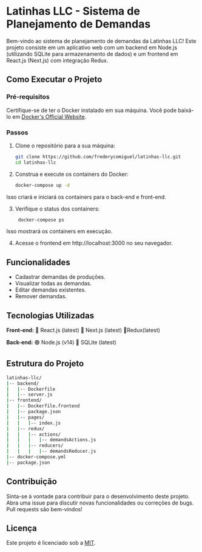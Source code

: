 # Latinhas LLC - Sistema de Planejamento de Demandas

Bem-vindo ao sistema de planejamento de demandas da Latinhas LLC! Este projeto consiste em um aplicativo web com um backend em Node.js (utilizando SQLite para armazenamento de dados) e um frontend em React.js (Next.js) com integração Redux.

## Como Executar o Projeto

### Pré-requisitos

Certifique-se de ter o Docker instalado em sua máquina. Você pode baixá-lo em [Docker's Official Website](https://www.docker.com/get-started).

### Passos

1. Clone o repositório para a sua máquina:

   ```bash
   git clone https://github.com/frederycomiguel/latinhas-llc.git
   cd latinhas-llc

2. Construa e execute os containers do Docker:
    ```bash
    docker-compose up -d


Isso criará e iniciará os containers para o back-end e front-end.

3. Verifique o status dos containers:

   ```bash
    docker-compose ps

Isso mostrará os containers em execução.

4. Acesse o frontend em http://localhost:3000 no seu navegador.




    
## Funcionalidades

- Cadastrar demandas de produções.
- Visualizar todas as demandas.
- Editar demandas existentes.
- Remover demandas.


## Tecnologias Utilizadas

**Front-end:** 🔵 React.js (latest) 🔵 Next.js (latest) 🔵Redux(latest)

**Back-end:** 🟢 Node.js (v14) 🔵 SQLite (latest)


## Estrutura do Projeto

```bash
latinhas-llc/
|-- backend/
|   |-- Dockerfile
|   |-- server.js
|-- frontend/
|   |-- Dockerfile.frontend
|   |-- package.json
|   |-- pages/
|   |   |-- index.js
|   |-- redux/
|   |   |-- actions/
|   |   |   |-- demandsActions.js
|   |   |-- reducers/
|   |   |   |-- demandsReducer.js
|-- docker-compose.yml
|-- package.json
```

## Contribuição


Sinta-se à vontade para contribuir para o desenvolvimento deste projeto. Abra uma issue para discutir novas funcionalidades ou correções de bugs. Pull requests são bem-vindos!


## Licença

Este projeto é licenciado sob a [MIT](https://choosealicense.com/licenses/mit/).

